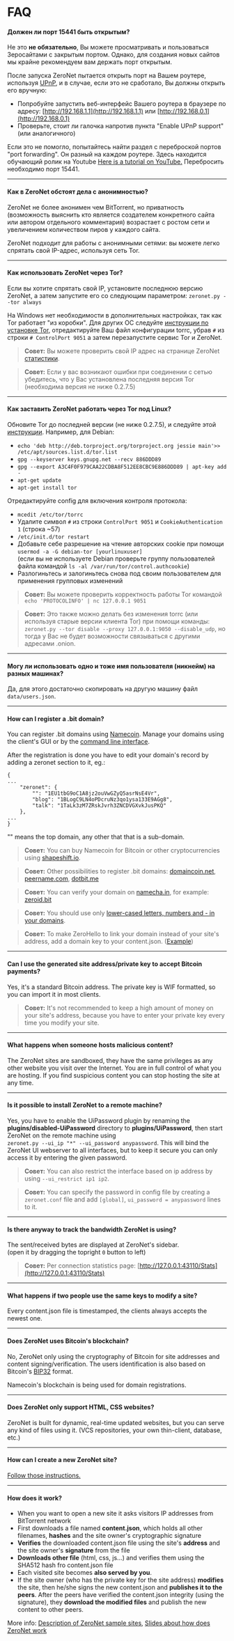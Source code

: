 # FAQ 


#### Должен ли порт 15441 быть открытым?

Не это __не обязательно__, Вы можете просматривать и пользоваться Зеросайтами с закрытым портом.
Однако, для создания новых сайтов мы крайне рекомендуем вам держать порт открытым.

После запуска ZeroNet пытается открыть порт на Вашем роутере, используя 
[UPnP](https://wikipedia.org/wiki/Universal_Plug_and_Play), и в случае, если это не сработало, Вы должны открыть его вручную:

- Попробуйте запустить веб-интерфейс Вашего роутера в браузере по адресу:  [http://192.168.1.1](http://192.168.1.1)
или [http://192.168.0.1](http://192.168.0.1)
- Проверьте, стоит ли галочка напротив пункта "Enable UPnP support" (или аналогичного)

Если это не помогло, попытайтесь найти раздел с переброской портов "port forwarding". Он разный на каждом роутере. Здесь находится обучающий ролик на Youtube [Here is a tutorial on YouTube.](https://www.youtube.com/watch?v=aQXJ7sLSz14) Перебросить необходимо порт 15441.


---


#### Как в ZeroNet обстоят дела с анонимностью?

ZeroNet не более анонимен чем BitTorrent, но приватность (возможность выяснить кто является создателем конкретного сайта или автором отдельного комментария) возрастает с ростом сети и увеличением количеством пиров у каждого сайта.

ZeroNet подходит для работы с анонимными сетями: вы можете легко спрятать свой IP-адрес, используя сеть Tor.


---


#### Как использовать ZeroNet через Tor?

Если вы хотите спрятать свой IP, установите последнюю версию ZeroNet, а затем запустите его со следующим параметром: `zeronet.py --tor always`

На Windows нет необходимости в дополнительных настройках, так как Tor работает "из коробки". Для других ОС следуйте [инструкции по установке Tor](https://www.torproject.org/docs/installguide.html),
отредактируйте Ваш файл конфигурации torrc, убрав `#` из строки `# ControlPort 9051` а затем перезапустите сервис Tor и ZeroNet.

> __Совет:__ Вы можете проверить свой IP адрес на странице ZeroNet [статистики](http://127.0.0.1:43110/Stats).

> __Совет:__ Если у вас возникают ошибки при соединении с сетью убедитесь, что у Вас установлена последняя версия Tor (необходима версия не ниже 0.2.7.5)


---


#### Как заставить ZeroNet работать через Tor под Linux?

Обновите Tor до последней версии (не ниже 0.2.7.5), и следуйте этой [инструкции](https://www.torproject.org/docs/debian.html.en). Например, для Debian:

 - `echo 'deb http://deb.torproject.org/torproject.org jessie main'>> /etc/apt/sources.list.d/tor.list`
 - `gpg --keyserver keys.gnupg.net --recv 886DDD89`
 - `gpg --export A3C4F0F979CAA22CDBA8F512EE8CBC9E886DDD89 | apt-key add -`
 - `apt-get update`
 - `apt-get install tor`

Отредактируйте config для включения контроля протокола:
 
 - `mcedit /etc/tor/torrc`
 - Удалите символ `#` из строки `ControlPort 9051` и `CookieAuthentication 1` (строка ~57)
 - `/etc/init.d/tor restart`
 - Добавьте себе разрешение на чтение авторских cookie при помощи `usermod -a -G debian-tor [yourlinuxuser]`<br>(если вы не используете Debian проверьте группу пользователей файла командой `ls -al /var/run/tor/control.authcookie`)
 - Разлогиньтесь и залогиньтесь снова под своим пользователем для применения групповых изменений

> __Совет:__ Вы можете проверить корректность работы Tor командой `echo 'PROTOCOLINFO' | nc 127.0.0.1 9051`

> __Совет:__ Это также можно делать без изменения torrc (или используя старые версии клиента Tor) при помощи команды: `zeronet.py --tor disable --proxy 127.0.0.1:9050 --disable_udp`, но тогда у Вас не будет возможности связываться с другими адресами .onion.



---

#### Могу ли использовать одно и тоже имя пользователя (никнейм) на разных машинах?

Да, для этого достаточно скопировать на другую машину файл `data/users.json`.


---


#### How can I register a .bit domain?

You can register .bit domains using [Namecoin](https://namecoin.info/).
Manage your domains using the client's GUI or by the [command line interface](http://christopherpoole.github.io/registering-a-.bit-domain-with-namecoin/).

After the registration is done you have to edit your domain's record by adding a zeronet section to it, eg.:

```
{
...
    "zeronet": {
        "": "1EU1tbG9oC1A8jz2ouVwGZyQ5asrNsE4Vr",
        "blog": "1BLogC9LN4oPDcruNz3qo1ysa133E9AGg8",
        "talk": "1TaLk3zM7ZRskJvrh3ZNCDVGXvkJusPKQ"
    },
...
}
```
"" means the top domain, any other that that is a sub-domain.


> __Совет:__ You can buy Namecoin for Bitcoin or other cryptocurrencies using [shapeshift.io](https://shapeshift.io/).

> __Совет:__ Other possibilities to register .bit domains: [domaincoin.net](https://domaincoin.net/), [peername.com](https://peername.com/), [dotbit.me](https://dotbit.me/)

> __Совет:__ You can verify your domain on [namecha.in](http://namecha.in/), for example: [zeroid.bit](http://namecha.in/name/d/zeroid)

> __Совет:__ You should use only [lower-cased letters, numbers and - in your domains](http://wiki.namecoin.info/?title=Domain_Name_Specification_2.0#Valid_Domains).

> __Совет:__ To make ZeroHello to link your domain instead of your site's address, add a domain key to your content.json. ([Example](https://github.com/HelloZeroNet/ZeroBlog/blob/master/content.json#L6))


---


#### Can I use the generated site address/private key to accept Bitcoin payments?

Yes, it's a standard Bitcoin address. The private key is WIF formatted, so you can import it in most clients.

> __Совет:__ It's not recommended to keep a high amount of money on your site's address, because you have to enter your private key every time you modify your site.


---


#### What happens when someone hosts malicious content?

The ZeroNet sites are sandboxed, they have the same privileges as any other website you visit over the Internet.
You are in full control of what you are hosting. If you find suspicious content you can stop hosting the site at any time.


---


#### Is it possible to install ZeroNet to a remote machine?
Yes, you have to enable the UiPassword plugin by renaming the __plugins/disabled-UiPassword__ directory to __plugins/UiPassword__,
then start ZeroNet on the remote machine using <br>`zeronet.py --ui_ip "*" --ui_password anypassword`.
This will bind the ZeroNet UI webserver to all interfaces, but to keep it secure you can only access it by entering the given password.

> __Совет:__ You can also restrict the interface based on ip address by using `--ui_restrict ip1 ip2`.

> __Совет:__ You can specify the password in config file by creating a `zeronet.conf` file and add `[global]`, `ui_password = anypassword` lines to it.


---


#### Is there anyway to track the bandwidth ZeroNet is using?

The sent/received bytes are displayed at ZeroNet's sidebar.<br>(open it by dragging the topright `0` button to left)

> __Совет:__ Per connection statistics page: [http://127.0.0.1:43110/Stats](http://127.0.0.1:43110/Stats)


---


#### What happens if two people use the same keys to modify a site?

Every content.json file is timestamped, the clients always accepts the newest one.


---


#### Does ZeroNet uses Bitcoin's blockchain?

No, ZeroNet only using the cryptography of Bitcoin for site addresses and content signing/verification.
The users identification is also based on Bitcoin's [BIP32](https://github.com/bitcoin/bips/blob/master/bip-0032.mediawiki) format.

Namecoin's blockchain is being used for domain registrations.


---


#### Does ZeroNet only support HTML, CSS websites?

ZeroNet is built for dynamic, real-time updated websites, but you can serve any kind of files using it.
(VCS repositories, your own thin-client, database, etc.)


---


#### How can I create a new ZeroNet site?

[Follow those instructions.](/using_zeronet/create_new_site/)

---


#### How does it work?

- When you want to open a new site it asks visitors IP addresses from BitTorrent network
- First downloads a file named __content.json__, which holds all other filenames,
  __hashes__ and the site owner's cryptographic signature
- __Verifies__ the downloaded content.json file using the site's __address__ and the site owner's __signature__ from the file
- __Downloads other file__ (html, css, js...) and verifies them using the SHA512 hash fro content.json file
- Each visited site becomes __also served by you__.
- If the site owner (who has the private key for the site address) __modifies__ the site, then he/she signs
  the new content.json and __publishes it to the peers__. After the peers have verified the content.json
  integrity (using the signature), they __download the modified files__ and publish the new content to other peers.

More info:
 [Description of ZeroNet sample sites](/using_zeronet/sample_sites/),
 [Slides about how does ZeroNet work](https://docs.google.com/presentation/d/1_2qK1IuOKJ51pgBvllZ9Yu7Au2l551t3XBgyTSvilew/pub)

